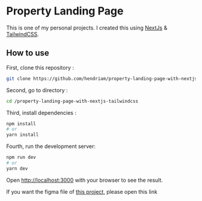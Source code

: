 # Property Landing Page

This is one of my personal projects. I created this using [NextJs](https://nextjs.org/) & [TailwindCSS](https://tailwindcss.com/).

## How to use

First, clone this repository :

```bash
git clone https://github.com/hendriam/property-landing-page-with-nextjs-tailwindcss.git
```

Second, go to directory :

```bash
cd /property-landing-page-with-nextjs-tailwindcss
```

Third, install dependencies :

```bash
npm install
# or
yarn install
```

Fourth, run the development server:

```bash
npm run dev
# or
yarn dev
```

Open [http://localhost:3000](http://localhost:3000) with your browser to see the result.

If you want the figma file of [this project](https://www.figma.com/community/file/1267008237123431229/Real-Estate), please open this link
